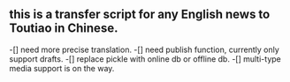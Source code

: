 ## this is a transfer script for any English news to Toutiao in Chinese.
-[] need more precise translation.
-[] need publish function, currently only support drafts.
-[] replace pickle with online db or offline db.
-[] multi-type media support is on the way.